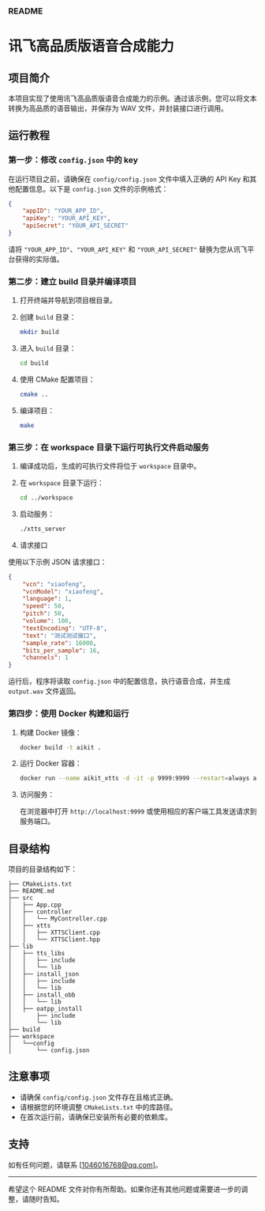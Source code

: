 ### README

# 讯飞高品质版语音合成能力

## 项目简介

本项目实现了使用讯飞高品质版语音合成能力的示例。通过该示例，您可以将文本转换为高品质的语音输出，并保存为 WAV 文件，并封装接口进行调用。

## 运行教程

### 第一步：修改 `config.json` 中的 key

在运行项目之前，请确保在 `config/config.json` 文件中填入正确的 API Key 和其他配置信息。以下是 `config.json` 文件的示例格式：

```json
{
    "appID": "YOUR_APP_ID",
    "apiKey": "YOUR_API_KEY",
    "apiSecret": "YOUR_API_SECRET"
}
```

请将 `"YOUR_APP_ID"`、`"YOUR_API_KEY"` 和 `"YOUR_API_SECRET"` 替换为您从讯飞平台获得的实际值。

### 第二步：建立 build 目录并编译项目

1. 打开终端并导航到项目根目录。

2. 创建 `build` 目录：

   ```sh
   mkdir build
   ```

3. 进入 `build` 目录：

   ```sh
   cd build
   ```

4. 使用 CMake 配置项目：

   ```sh
   cmake ..
   ```

5. 编译项目：

   ```sh
   make
   ```

### 第三步：在 workspace 目录下运行可执行文件启动服务

1. 编译成功后，生成的可执行文件将位于 `workspace` 目录中。

2. 在 `workspace` 目录下运行：

   ```sh
   cd ../workspace
   ```

3. 启动服务：

   ```sh
   ./xtts_server
   ```

4. 请求接口

使用以下示例 JSON 请求接口：

```json
{
    "vcn": "xiaofeng",
    "vcnModel": "xiaofeng",
    "language": 1,
    "speed": 50,
    "pitch": 50,
    "volume": 100,
    "textEncoding": "UTF-8",
    "text": "测试测试接口",
    "sample_rate": 16000,
    "bits_per_sample": 16,
    "channels": 1
}
```

运行后，程序将读取 `config.json` 中的配置信息，执行语音合成，并生成 `output.wav` 文件返回。

### 第四步：使用 Docker 构建和运行

1. 构建 Docker 镜像：

   ```sh
   docker build -t aikit .
   ```

2. 运行 Docker 容器：

   ```sh
   docker run --name aikit_xtts -d -it -p 9999:9999 --restart=always aikit
   ```

3. 访问服务：

   在浏览器中打开 `http://localhost:9999` 或使用相应的客户端工具发送请求到服务端口。

## 目录结构

项目的目录结构如下：

```
├── CMakeLists.txt
├── README.md
├── src
│   ├── App.cpp
│   ├── controller
│   │   └── MyController.cpp
│   ├── xtts
│   │   ├── XTTSClient.cpp
│   │   └── XTTSClient.hpp
├── lib
│   ├── tts_libs
│   │   ├── include
│   │   └── lib
│   ├── install_json
│   │   ├── include
│   │   └── lib
│   ├── install_obb
│   │   └── lib
│   ├── oatpp_install
│       ├── include
│       └── lib
├── build
├── workspace
│   └──config
│       └── config.json
```

## 注意事项

- 请确保 `config/config.json` 文件存在且格式正确。
- 请根据您的环境调整 `CMakeLists.txt` 中的库路径。
- 在首次运行前，请确保已安装所有必要的依赖库。

## 支持

如有任何问题，请联系 [1046016768@qq.com]。

---

希望这个 README 文件对你有所帮助。如果你还有其他问题或需要进一步的调整，请随时告知。